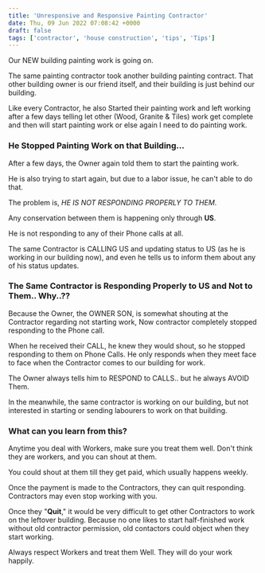 ```yaml
---
title: 'Unresponsive and Responsive Painting Contractor'
date: Thu, 09 Jun 2022 07:08:42 +0000
draft: false
tags: ['contractor', 'house construction', 'tips', 'Tips']
---
```


Our NEW building painting work is going on.

The same painting contractor took another building painting contract. That other building owner is our friend itself, and their building is just behind our building.

Like every Contractor, he also Started their painting work and left working after a few days telling let other (Wood, Granite & Tiles) work get complete and then will start painting work or else again I need to do painting work.

### **He Stopped Painting Work on that Building..**.

After a few days, the Owner again told them to start the painting work.  

He is also trying to start again, but due to a labor issue, he can't able to do that.

The problem is, _HE IS NOT RESPONDING PROPERLY TO THEM_.

Any conservation between them is happening only through **US**.  

He is not responding to any of their Phone calls at all.

The same Contractor is CALLING US and updating status to US (as he is working in our building now), and even he tells us to inform them about any of his status updates.

### **The Same Contractor is Responding Properly to US and Not to Them.. Why..??**

Because the Owner, the OWNER SON, is somewhat shouting at the Contractor regarding not starting work, Now contractor completely stopped responding to the Phone call.

When he received their CALL, he knew they would shout, so he stopped responding to them on Phone Calls. He only responds when they meet face to face when the Contractor comes to our building for work.

The Owner always tells him to RESPOND to CALLS.. but he always AVOID Them.  

In the meanwhile, the same contractor is working on our building, but not interested in starting or sending labourers to work on that building. 

### **What can you learn from this?**

Anytime you deal with Workers, make sure you treat them well. Don't think they are workers, and you can shout at them.  

You could shout at them till they get paid, which usually happens weekly.  

Once the payment is made to the Contractors, they can quit responding. Contractors may even stop working with you.  

Once they "**Quit**," it would be very difficult to get other Contractors to work on the leftover building. Because no one likes to start half-finished work without old contractor permission, old contactors could object when they start working.  

Always respect Workers and treat them Well. They will do your work happily.